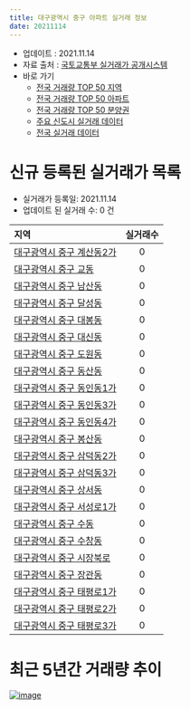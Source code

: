 ```yaml
---
title: 대구광역시 중구 아파트 실거래 정보
date: 20211114
---
```


* 업데이트 : 2021.11.14
* 자료 출처 : [국토교통부 실거래가 공개시스템](http://rt.molit.go.kr)
* 바로 가기
    * [전국 거래량 TOP 50 지역](https://apt-info.github.io/apt-trade-info/tr)
    * [전국 거래량 TOP 50 아파트](https://apt-info.github.io/apt-trade-info/ta)
    * [전국 거래량 TOP 50 분양권](https://apt-info.github.io/apt-trade-info/tb)
    * [주요 신도시 실거래 데이터](https://apt-info.github.io/apt-trade-info/newtown)
    * [전국 실거래 데이터](https://apt-info.github.io/apt-trade-info/all)



<script async src="https://pagead2.googlesyndication.com/pagead/js/adsbygoogle.js"></script>
<!-- 기본광고 -->
<ins class="adsbygoogle"
     style="display:block"
     data-ad-client="ca-pub-1142216861245946"
     data-ad-slot="4805727019"
     data-ad-format="auto"
     data-full-width-responsive="true"></ins>
<script>
     (adsbygoogle = window.adsbygoogle || []).push({});
</script>


# 신규 등록된 실거래가 목록

* 실거래가 등록일: 2021.11.14
* 업데이트 된 실거래 수: 0 건


|지역|실거래수|
|:---|:---:|
|[대구광역시 중구 계산동2가](https://apt-info.github.io/apt-trade-info/r2870)|0|
|[대구광역시 중구 교동](https://apt-info.github.io/apt-trade-info/r3271)|0|
|[대구광역시 중구 남산동](https://apt-info.github.io/apt-trade-info/r423)|0|
|[대구광역시 중구 달성동](https://apt-info.github.io/apt-trade-info/r431)|0|
|[대구광역시 중구 대봉동](https://apt-info.github.io/apt-trade-info/r424)|0|
|[대구광역시 중구 대신동](https://apt-info.github.io/apt-trade-info/r422)|0|
|[대구광역시 중구 도원동](https://apt-info.github.io/apt-trade-info/r430)|0|
|[대구광역시 중구 동산동](https://apt-info.github.io/apt-trade-info/r429)|0|
|[대구광역시 중구 동인동1가](https://apt-info.github.io/apt-trade-info/r419)|0|
|[대구광역시 중구 동인동3가](https://apt-info.github.io/apt-trade-info/r428)|0|
|[대구광역시 중구 동인동4가](https://apt-info.github.io/apt-trade-info/r3064)|0|
|[대구광역시 중구 봉산동](https://apt-info.github.io/apt-trade-info/r432)|0|
|[대구광역시 중구 삼덕동2가](https://apt-info.github.io/apt-trade-info/r425)|0|
|[대구광역시 중구 삼덕동3가](https://apt-info.github.io/apt-trade-info/r3220)|0|
|[대구광역시 중구 상서동](https://apt-info.github.io/apt-trade-info/r3527)|0|
|[대구광역시 중구 서성로1가](https://apt-info.github.io/apt-trade-info/r2991)|0|
|[대구광역시 중구 수동](https://apt-info.github.io/apt-trade-info/r420)|0|
|[대구광역시 중구 수창동](https://apt-info.github.io/apt-trade-info/r426)|0|
|[대구광역시 중구 시장북로](https://apt-info.github.io/apt-trade-info/r3367)|0|
|[대구광역시 중구 장관동](https://apt-info.github.io/apt-trade-info/r2990)|0|
|[대구광역시 중구 태평로1가](https://apt-info.github.io/apt-trade-info/r421)|0|
|[대구광역시 중구 태평로2가](https://apt-info.github.io/apt-trade-info/r427)|0|
|[대구광역시 중구 태평로3가](https://apt-info.github.io/apt-trade-info/r3366)|0|



<script async src="https://pagead2.googlesyndication.com/pagead/js/adsbygoogle.js"></script>
<!-- 기본광고 -->
<ins class="adsbygoogle"
     style="display:block"
     data-ad-client="ca-pub-1142216861245946"
     data-ad-slot="4805727019"
     data-ad-format="auto"
     data-full-width-responsive="true"></ins>
<script>
     (adsbygoogle = window.adsbygoogle || []).push({});
</script>


# 최근 5년간 거래량 추이


<div style="width:100%;">
    <canvas id="deal_progress" height="200"></canvas>
</div>

<script>
new Chart(document.getElementById("deal_progress"), {
    type: 'line',
    data: {
        labels: ['16.01','16.02','16.03','16.04','16.05','16.06','16.07','16.08','16.09','16.10','16.11','16.12','17.01','17.02','17.03','17.04','17.05','17.06','17.07','17.08','17.09','17.10','17.11','17.12','18.01','18.02','18.03','18.04','18.05','18.06','18.07','18.08','18.09','18.10','18.11','18.12','19.01','19.02','19.03','19.04','19.05','19.06','19.07','19.08','19.09','19.10','19.11','19.12','20.01','20.02','20.03','20.04','20.05','20.06','20.07','20.08','20.09','20.10','20.11','20.12','21.01','21.02','21.03','21.04','21.05','21.06','21.07','21.08','21.09','21.10','21.11'],
        datasets: [{
            label: '매매/분양권',
            data: [163,95,84,173,87,69,72,77,92,151,93,61,36,80,113,119,120,165,209,154,117,92,102,113,98,146,131,88,87,87,60,211,156,80,74,47,46,167,73,76,70,75,320,82,82,93,120,135,114,159,149,79,190,540,383,144,385,606,550,178,56,241,68,93,83,46,43,39,47,32,4],
            borderColor: "rgba(66, 133, 243, 1)",
            backgroundColor: "rgba(66, 133, 243, 0.05)",
            borderWidth: 1,
            pointRadius: 0,
            fill: false,
            lineTension: 0
        },{
            label: '전/월세',
            data: [83,63,56,55,39,56,57,40,35,35,29,101,56,40,51,50,54,52,59,50,66,70,85,100,92,83,60,58,71,77,81,102,121,107,68,95,74,68,60,55,45,56,56,58,63,73,74,73,96,71,52,69,73,89,78,79,69,77,82,70,60,50,61,52,48,45,58,48,94,119,10],
            borderColor: "rgba(255, 90, 0, 1)",
            backgroundColor: "rgba(255, 90, 0, 0.05)",
            borderWidth: 1,
            pointRadius: 0,
            fill: false,
            lineTension: 0
        },{
            label: '합계',
            data: [246,158,140,228,126,125,129,117,127,186,122,162,92,120,164,169,174,217,268,204,183,162,187,213,190,229,191,146,158,164,141,313,277,187,142,142,120,235,133,131,115,131,376,140,145,166,194,208,210,230,201,148,263,629,461,223,454,683,632,248,116,291,129,145,131,91,101,87,141,151,14],
            borderColor: "rgba(0, 0, 0, 1)",
            backgroundColor: "rgba(0, 0, 0, 0.03)",
            borderWidth: 0.1,
            pointRadius: 0,
            fill: true,
            lineTension: 0
        }
        ]
    },
    options: {
        responsive: true,
        title: {
            display: false
        },
        tooltips: {
            mode: 'index',
            intersect: false
        },
        hover: {
            mode: 'nearest',
            intersect: true
        },
        scales: {
            xAxes: [{
                display: true,
                scaleLabel: {
                    display: true,
                    labelString: '년/월'
                }
            }],
            yAxes: [{
                display: true,
                ticks: {
                    suggestedMin: 0,
                },
                scaleLabel: {
                    display: true,
                    labelString: '실거래 수'
                }
            }]
        }
    }
});

</script>


[![image](https://apt-info.github.io/images/2020-01-03-apt-trade-info/1024x500.png)](https://play.google.com/store/apps/details?id=com.aptinfo.apttradeinfo)

